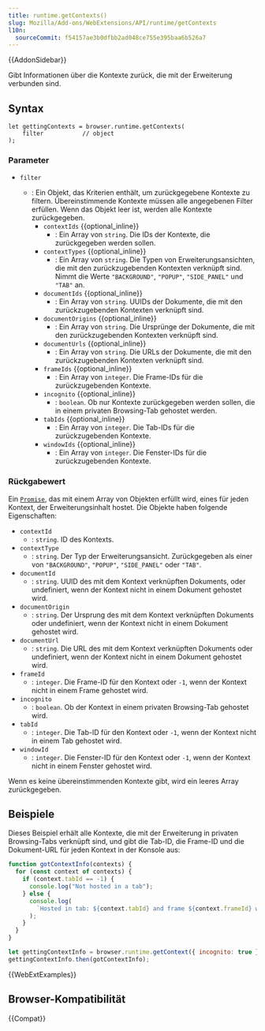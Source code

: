 ```yaml
---
title: runtime.getContexts()
slug: Mozilla/Add-ons/WebExtensions/API/runtime/getContexts
l10n:
  sourceCommit: f54157ae3b0dfbb2ad048ce755e395baa6b526a7
---
```


{{AddonSidebar}}

Gibt Informationen über die Kontexte zurück, die mit der Erweiterung verbunden sind.

## Syntax

```js-nolint
let gettingContexts = browser.runtime.getContexts(
    filter           // object
);
```

### Parameter

- `filter`

  - : Ein Objekt, das Kriterien enthält, um zurückgegebene Kontexte zu filtern. Übereinstimmende Kontexte müssen alle angegebenen Filter erfüllen. Wenn das Objekt leer ist, werden alle Kontexte zurückgegeben.
    - `contextIds` {{optional_inline}}
      - : Ein Array von `string`. Die IDs der Kontexte, die zurückgegeben werden sollen.
    - `contextTypes` {{optional_inline}}
      - : Ein Array von `string`. Die Typen von Erweiterungsansichten, die mit den zurückzugebenden Kontexten verknüpft sind. Nimmt die Werte `"BACKGROUND"`, `"POPUP"`, `"SIDE_PANEL"` und `"TAB"` an.
    - `documentIds` {{optional_inline}}
      - : Ein Array von `string`. UUIDs der Dokumente, die mit den zurückzugebenden Kontexten verknüpft sind.
    - `documentOrigins` {{optional_inline}}
      - : Ein Array von `string`. Die Ursprünge der Dokumente, die mit den zurückzugebenden Kontexten verknüpft sind.
    - `documentUrls` {{optional_inline}}
      - : Ein Array von `string`. Die URLs der Dokumente, die mit den zurückzugebenden Kontexten verknüpft sind.
    - `frameIds` {{optional_inline}}
      - : Ein Array von `integer`. Die Frame-IDs für die zurückzugebenden Kontexte.
    - `incognito` {{optional_inline}}
      - : `boolean`. Ob nur Kontexte zurückgegeben werden sollen, die in einem privaten Browsing-Tab gehostet werden.
    - `tabIds` {{optional_inline}}
      - : Ein Array von `integer`. Die Tab-IDs für die zurückzugebenden Kontexte.
    - `windowIds` {{optional_inline}}
      - : Ein Array von `integer`. Die Fenster-IDs für die zurückzugebenden Kontexte.

### Rückgabewert

Ein [`Promise`](/de/docs/Web/JavaScript/Reference/Global_Objects/Promise), das mit einem Array von Objekten erfüllt wird, eines für jeden Kontext, der Erweiterungsinhalt hostet. Die Objekte haben folgende Eigenschaften:

- `contextId`
  - : `string`. ID des Kontexts.
- `contextType`
  - : `string`. Der Typ der Erweiterungsansicht. Zurückgegeben als einer von `"BACKGROUND"`, `"POPUP"`, `"SIDE_PANEL"` oder `"TAB"`.
- `documentId`
  - : `string`. UUID des mit dem Kontext verknüpften Dokuments, oder undefiniert, wenn der Kontext nicht in einem Dokument gehostet wird.
- `documentOrigin`
  - : `string`. Der Ursprung des mit dem Kontext verknüpften Dokuments oder undefiniert, wenn der Kontext nicht in einem Dokument gehostet wird.
- `documentUrl`
  - : `string`. Die URL des mit dem Kontext verknüpften Dokuments oder undefiniert, wenn der Kontext nicht in einem Dokument gehostet wird.
- `frameId`
  - : `integer`. Die Frame-ID für den Kontext oder `-1`, wenn der Kontext nicht in einem Frame gehostet wird.
- `incognito`
  - : `boolean`. Ob der Kontext in einem privaten Browsing-Tab gehostet wird.
- `tabId`
  - : `integer`. Die Tab-ID für den Kontext oder `-1`, wenn der Kontext nicht in einem Tab gehostet wird.
- `windowId`
  - : `integer`. Die Fenster-ID für den Kontext oder `-1`, wenn der Kontext nicht in einem Fenster gehostet wird.

Wenn es keine übereinstimmenden Kontexte gibt, wird ein leeres Array zurückgegeben.

## Beispiele

Dieses Beispiel erhält alle Kontexte, die mit der Erweiterung in privaten Browsing-Tabs verknüpft sind, und gibt die Tab-ID, die Frame-ID und die Dokument-URL für jeden Kontext in der Konsole aus:

```js
function gotContextInfo(contexts) {
  for (const context of contexts) {
    if (context.tabId == -1) {
      console.log("Not hosted in a tab");
    } else {
      console.log(
        `Hosted in tab: ${context.tabId} and frame ${context.frameId} with URL ${context.documentUrl}`,
      );
    }
  }
}

let gettingContextInfo = browser.runtime.getContext({ incognito: true });
gettingContextInfo.then(gotContextInfo);
```

{{WebExtExamples}}

## Browser-Kompatibilität

{{Compat}}
